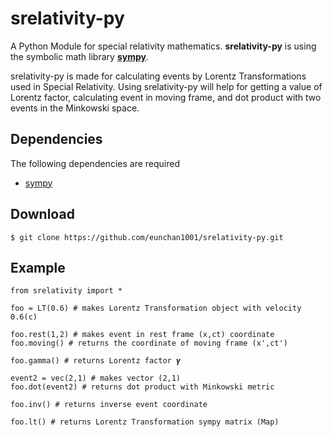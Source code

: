 # srelativity-py

A Python Module for special relativity mathematics. **srelativity-py** is using the symbolic math library **[sympy](https://www.sympy.org/en/index.html)**.

srelativity-py is made for calculating events by Lorentz Transformations used in Special Relativity. Using srelativity-py will help for getting a value of Lorentz factor, calculating event in moving frame, and dot product with two events in the Minkowski space.

## Dependencies

The following dependencies are required

- [sympy](https://www.sympy.org/en/index.html)

## Download

    $ git clone https://github.com/eunchan1001/srelativity-py.git

## Example

    from srelativity import *
    
    foo = LT(0.6) # makes Lorentz Transformation object with velocity 0.6(c)
    
    foo.rest(1,2) # makes event in rest frame (x,ct) coordinate
    foo.moving() # returns the coordinate of moving frame (x',ct')
    
    foo.gamma() # returns Lorentz factor 𝜸
    
    event2 = vec(2,1) # makes vector (2,1)
    foo.dot(event2) # returns dot product with Minkowski metric
    
    foo.inv() # returns inverse event coordinate
    
    foo.lt() # returns Lorentz Transformation sympy matrix (Map)

